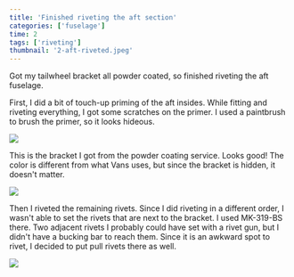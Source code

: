 ```yaml
---
title: 'Finished riveting the aft section'
categories: ['fuselage']
time: 2
tags: ['riveting']
thumbnail: '2-aft-riveted.jpeg'
---
```


Got my tailwheel bracket all powder coated, so finished riveting the aft fuselage.

<!-- more -->

First, I did a bit of touch-up priming of the aft insides. While fitting and riveting everything, I got some scratches on the primer. I used a paintbrush to brush the primer, so it looks hideous.

![](0-touch-up-priming.jpeg)

This is the bracket I got from the powder coating service. Looks good! The color is different from what Vans uses, but since the bracket is hidden, it doesn't matter.

![](1-powder-coated-bracket.jpeg)

Then I riveted the remaining rivets. Since I did riveting in a different order, I wasn't able to set the rivets that are next to the bracket. I used MK-319-BS there. Two adjacent rivets I probably could have set with a rivet gun, but I didn't have a bucking bar to reach them. Since it is an awkward spot to rivet, I decided to put pull rivets there as well.

![](2-aft-riveted.jpeg)